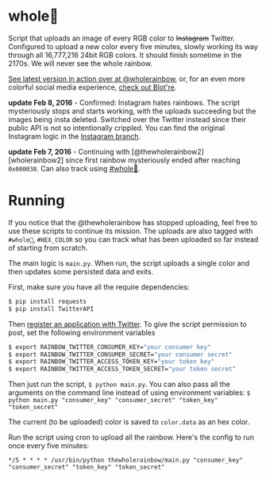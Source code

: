 # whole🌈
Script that uploads an image of every RGB color to <strike>Instagram</strike> Twitter. Configured to upload a new color every five minutes, slowly working its way through all 16,777,216 24bit RGB colors. It should finish sometime in the 2170s. We will never see the whole rainbow.

[See latest version in action over at @wholerainbow][wholerainbow], or, for an even more colorful social media experience, [check out Blot're](https://blot.re).

**update Feb 8, 2016** - Confirmed: Instagram hates rainbows. The script mysteriously stops and starts working, with the uploads succeeding but the images being insta deleted. Switched over the Twitter instead since their public API is not so intentionally crippled. You can find the original Instagram logic in the [Instagram branch](https://github.com/mattbierner/The-Whole-Rainbow/tree/instagram).

**update Feb 7, 2016** - Continuing with [@thewholerainbow2][wholerainbow2] since first rainbow mysteriously ended after reaching `0x000038`. Can also track using [#whole🌈](https://www.instagram.com/explore/tags/whole🌈/).

# Running
If you notice that the @thewholerainbow has stopped uploading, feel free to use these scripts to continue its mission. The uploads are also tagged with `#whole🌈`, `#HEX_COLOR` so you can track what has been uploaded so far instead of starting from scratch.

The main logic is `main.py`. When run, the script uploads a single color and then updates some persisted data and exits.

First, make sure you have all the require dependencies:

```bash
$ pip install requests
$ pip install TwitterAPI
```

Then [register an application with Twitter](http://dev.twitter.com). To give the script permission to post, set the following environment variables

```bash
$ export RAINBOW_TWITTER_CONSUMER_KEY="your consumer key"
$ export RAINBOW_TWITTER_CONSUMER_SECRET="your consumer secret"
$ export RAINBOW_TWITTER_ACCESS_TOKEN_KEY="your token key"
$ export RAINBOW_TWITTER_ACCESS_TOKEN_SECRET="your token secret"
```

Then just run the script, `$ python main.py`. You can also pass all the arguments on the command line instead of using environment variables: `$ python main.py "consumer_key" "consumer_secret" "token_key" "token_secret"`

The current (to be uploaded) color is saved to `color.data` as an hex color.

Run the script using cron to upload all the rainbow. Here's the config to run once every five minutes:

```
*/5 * * * * /usr/bin/python thewholerainbow/main.py "consumer_key" "consumer_secret" "token_key" "token_secret"
```


[wholerainbow]: https://www.twitter.com/wholerainbow/
